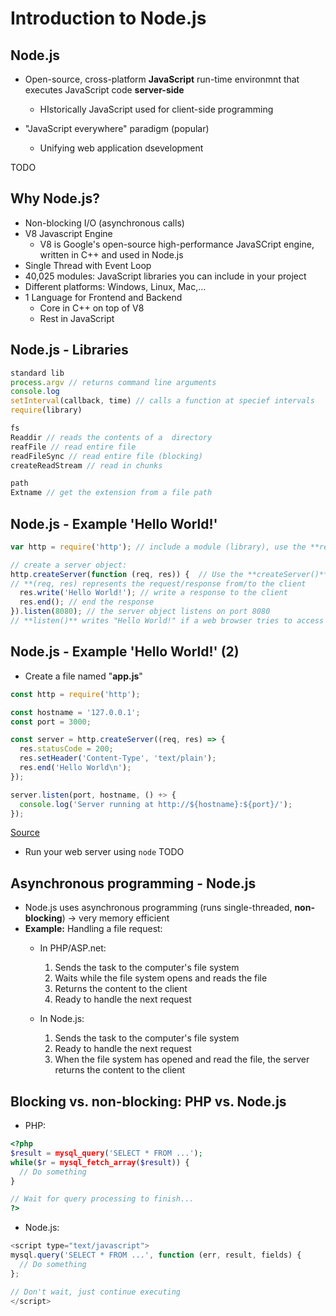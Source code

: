 # Introduction to Node.js

## Node.js

- Open-source, cross-platform **JavaScript** run-time environmnt that executes JavaScript code **server-side**
  - HIstorically JavaScript used for client-side programming

- "JavaScript everywhere" paradigm (popular)
  - Unifying web application dsevelopment

TODO

## Why Node.js?

- Non-blocking I/O (asynchronous calls)
- V8 Javascript Engine
  - V8 is Google's open-source high-performance JavaSCript engine, written in C++ and used in Node.js
- Single Thread with Event Loop
- 40,025 modules: JavaScript libraries you can include in your project
- Different platforms: Windows, Linux, Mac,...
- 1 Language for Frontend and Backend
  - Core in C++ on top of V8
  - Rest in JavaScript

## Node.js - Libraries

```js
standard lib
process.argv // returns command line arguments
console.log
setInterval(callback, time) // calls a function at specief intervals
require(library)

fs
Readdir // reads the contents of a  directory
reafFile // read entire file
readFileSync // read entire file (blocking)
createReadStream // read in chunks

path
Extname // get the extension from a file path
```

## Node.js - Example 'Hello World!'

```js
var http = require('http'); // include a module (library), use the **require()** function with the name of the module

// create a server object:
http.createServer(function (req, res)) {  // Use the **createServer()** method to create an HTTP server
// **(req, res) represents the request/response from/to the client
  res.write('Hello World!'); // write a response to the client
  res.end(); // end the response
}).listen(8080); // the server object listens on port 8080
// **listen()** writes "Hello World!" if a web browser tries to access your computer on port 8080
```

## Node.js - Example 'Hello World!' (2)

- Create a file named "**app.js**"

```js
const http = require('http');

const hostname = '127.0.0.1';
const port = 3000;

const server = http.createServer((req, res) => {
  res.statusCode = 200;
  res.setHeader('Content-Type', 'text/plain');
  res.end('Hello World\n');
});

server.listen(port, hostname, () +> {
  console.log('Server running at http://${hostname}:${port}/');
});
```

[Source](https://nodejs.org/en/docs/guides/getting-started-guide/)

- Run your web server using `node` TODO

## Asynchronous programming - Node.js

- Node.js uses asynchronous programming (runs single-threaded, **non-blocking**) -> very memory efficient
- **Example:** Handling a file request:
  - In PHP/ASP.net:
    1. Sends the task to the computer's file system
    2. Waits while the file system opens and reads the file
    3. Returns the content to the client
    4. Ready to handle the next request

  - In Node.js:
    1. Sends the task to the computer's file system
    2. Ready to handle the next request
    3. When the file system has opened and read the file, the server returns the content to the client

## Blocking vs. non-blocking: PHP vs. Node.js

- PHP:

```php
<?php
$result = mysql_query('SELECT * FROM ...');
while($r = mysql_fetch_array($result)) {
  // Do something
}

// Wait for query processing to finish...
?>
```

- Node.js:

```js
<script type="text/javascript">
mysql.query('SELECT * FROM ...', function (err, result, fields) {
  // Do something
};

// Don't wait, just continue executing
</script>
